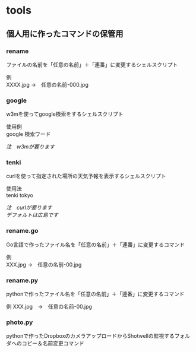 # tools
## 個人用に作ったコマンドの保管用

### rename  
ファイルの名前を「任意の名前」＋「連番」に変更するシェルスクリプト  

例  
XXXX.jpg →　任意の名前-000.jpg  

### google  
w3mを使ってgoogle検索をするシェルスクリプト  

使用例  
google 検索ワード  

_注　w3mが要ります_  

### tenki  
curlを使って指定された場所の天気予報を表示するシェルスクリプト  

使用法  
tenki tokyo

_注　curlが要ります_  
_デフォルトは広島です_  

### rename.go  
Go言語で作ったファイル名を「任意の名前」＋「連番」に変更するコマンド  

例  
XXX.jpg →　任意の名前-00.jpg  

### rename.py
pythonで作ったファイル名を「任意の名前」＋「連番」に変更するコマンド

例
XXX.jpg　→　任意の名前-00.jpg

### photo.py
pythonで作ったDropboxのカメラアップロードからShotwellの監視するフォルダへのコピー＆名前変更コマンド
